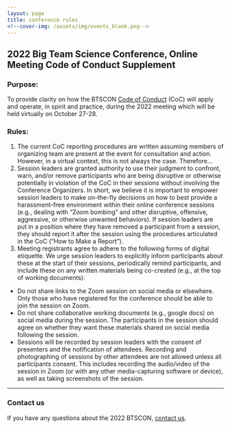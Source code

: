 ```yaml
---
layout: page
title: conference rules
<!--cover-img: /assets/img/events_blank.png-->
---
```


## 2022 Big Team Science Conference, Online Meeting Code of Conduct Supplement

### Purpose: 
To provide clarity on how the BTSCON [Code of Conduct]({{site.baseurl}}/codeofconduct/) (CoC) will apply and operate, in spirit and practice, during the 2022 meeting which will be held virtually on October 27-28.

### Rules:
1. The current CoC reporting procedures are written assuming members of organizing team are present at the event for consultation and action. However, in a virtual context, this is not always the case. Therefore…
2. Session leaders are granted authority to use their judgment to confront, warn, and/or remove participants who are being disruptive or otherwise potentially in violation of the CoC in their sessions without involving the Conference Organizers. In short, we believe it is important to empower session leaders to make on-the-fly decisions on how to best provide a harassment-free environment within their online conference sessions (e.g., dealing with “Zoom bombing” and other disruptive, offensive, aggressive, or otherwise unwanted behaviors). If session leaders are put in a position where they have removed a participant from a session, they should report it after the session using the procedures articulated in the CoC (“How to Make a Report”).
3. Meeting registrants agree to adhere to the following forms of digital etiquette. We urge session leaders to explicitly inform participants about these at the start of their sessions, periodically remind participants, and include these on any written materials being co-created (e.g., at the top of working documents):
+ Do not share links to the Zoom session on social media or elsewhere. Only those who have registered for the conference should be able to join the session on Zoom.
+ Do not share collaborative working documents (e.g., google docs) on social media during the session. The participants in the session should agree on whether they want these materials shared on social media following the session.
+ Sessions will be recorded by session leaders with the consent of presenters and the notification of attendees. Recording and photographing of sessions by other attendees are not allowed unless all participants consent. This includes recording the audio/video of the session in Zoom (or with any other media-capturing software or device), as well as taking screenshots of the session.


***

### Contact us
If you have any questions about the 2022 BTSCON, [contact us](mailto:bigteamscienceconference@gmail.com).

<br>
<br>

